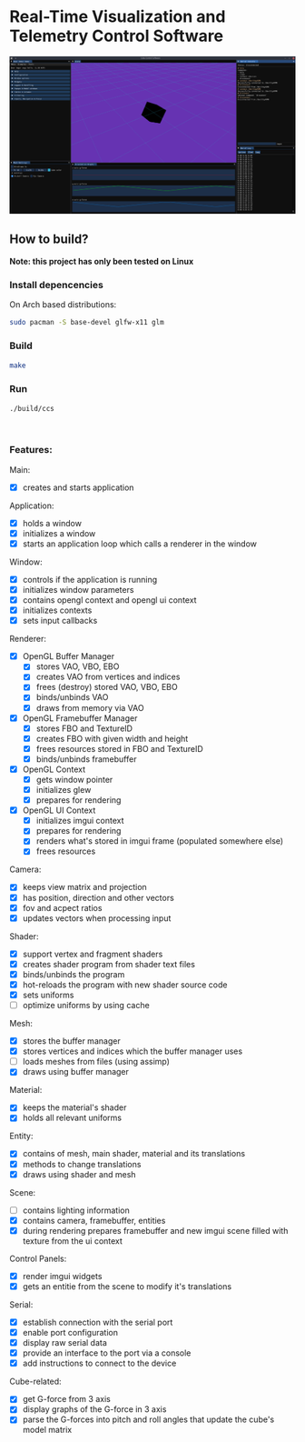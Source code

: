 # Real-Time Visualization and Telemetry Control Software
![Application screenshot](docs/public/screenshots/screenshot_v02.png?raw=true)

## How to build?
**Note: this project has only been tested on Linux**

### Install depencencies
On Arch based distributions:
```sh
sudo pacman -S base-devel glfw-x11 glm
```

### Build
```sh
make
```

### Run
```sh
./build/ccs
```
<br>

### Features:
Main:
- [x] creates and starts application

Application:
- [x] holds a window
- [x] initializes a window
- [x] starts an application loop which calls a renderer in the window

Window:
- [x] controls if the application is running
- [x] initializes window parameters
- [x] contains opengl context and opengl ui context
- [x] initializes contexts
- [x] sets input callbacks

Renderer:
- [x] OpenGL Buffer Manager
    - [x] stores VAO, VBO, EBO
    - [x] creates VAO from vertices and indices
    - [x] frees (destroy) stored VAO, VBO, EBO
    - [x] binds/unbinds VAO
    - [x] draws from memory via VAO
- [x] OpenGL Framebuffer Manager
    - [x] stores FBO and TextureID
    - [x] creates FBO with given width and height
    - [x] frees resources stored in FBO and TextureID
    - [x] binds/unbinds framebuffer
- [x] OpenGL Context
    - [x] gets window pointer
    - [x] initializes glew
    - [x] prepares for rendering
- [x] OpenGL UI Context
    - [x] initializes imgui context
    - [x] prepares for rendering
    - [x] renders what's stored in imgui frame (populated somewhere else)
    - [x] frees resources

Camera:
- [x] keeps view matrix and projection
- [x] has position, direction and other vectors
- [x] fov and acpect ratios
- [x] updates vectors when processing input

Shader:
- [x] support vertex and fragment shaders
- [x] creates shader program from shader text files
- [x] binds/unbinds the program
- [x] hot-reloads the program with new shader source code
- [x] sets uniforms
- [ ] optimize uniforms by using cache

Mesh:
- [x] stores the buffer manager
- [x] stores vertices and indices which the buffer manager uses
- [ ] loads meshes from files (using assimp)
- [x] draws using buffer manager

Material:
- [x] keeps the material's shader
- [x] holds all relevant uniforms

Entity:
- [x] contains of mesh, main shader, material and its translations
- [x] methods to change translations
- [x] draws using shader and mesh

Scene:
- [ ] contains lighting information
- [x] contains camera, framebuffer, entities
- [x] during rendering prepares framebuffer and new imgui scene filled with texture from the ui context

Control Panels:
- [x] render imgui widgets
- [x] gets an entitie from the scene to modify it's translations

Serial:
- [x] establish connection with the serial port
- [x] enable port configuration
- [x] display raw serial data
- [x] provide an interface to the port via a console
- [x] add instructions to connect to the device

Cube-related:
- [x] get G-force from 3 axis
- [x] display graphs of the G-force in 3 axis
- [x] parse the G-forces into pitch and roll angles that update the cube's model matrix
